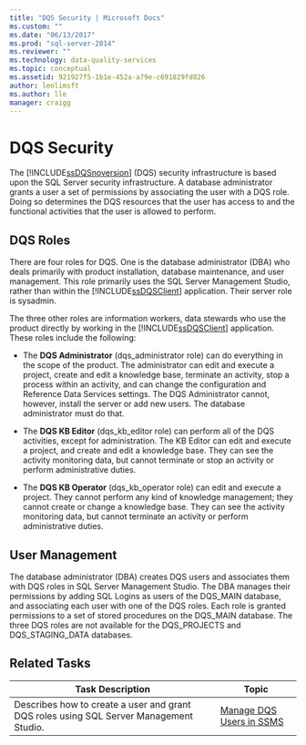 ```yaml
---
title: "DQS Security | Microsoft Docs"
ms.custom: ""
ms.date: "06/13/2017"
ms.prod: "sql-server-2014"
ms.reviewer: ""
ms.technology: data-quality-services
ms.topic: conceptual
ms.assetid: 921927f5-1b1e-452a-a79e-c691829fd826
author: leolimsft
ms.author: lle
manager: craigg
---
```

# DQS Security
  The [!INCLUDE[ssDQSnoversion](../includes/ssdqsnoversion-md.md)] (DQS) security infrastructure is based upon the SQL Server security infrastructure. A database administrator grants a user a set of permissions by associating the user with a DQS role. Doing so determines the DQS resources that the user has access to and the functional activities that the user is allowed to perform.  
  
## DQS Roles  
 There are four roles for DQS. One is the database administrator (DBA) who deals primarily with product installation, database maintenance, and user management. This role primarily uses the SQL Server Management Studio, rather than within the [!INCLUDE[ssDQSClient](../includes/ssdqsclient-md.md)] application. Their server role is sysadmin.  
  
 The three other roles are information workers, data stewards who use the product directly by working in the [!INCLUDE[ssDQSClient](../includes/ssdqsclient-md.md)] application. These roles include the following:  
  
-   The **DQS Administrator** (dqs_administrator role) can do everything in the scope of the product. The administrator can edit and execute a project, create and edit a knowledge base, terminate an activity, stop a process within an activity, and can change the configuration and Reference Data Services settings. The DQS Administrator cannot, however, install the server or add new users. The database administrator must do that.  
  
-   The **DQS KB Editor** (dqs_kb_editor role) can perform all of the DQS activities, except for administration. The KB Editor can edit and execute a project, and create and edit a knowledge base. They can see the activity monitoring data, but cannot terminate or stop an activity or perform administrative duties.  
  
-   The **DQS KB Operator** (dqs_kb_operator role) can edit and execute a project. They cannot perform any kind of knowledge management; they cannot create or change a knowledge base. They can see the activity monitoring data, but cannot terminate an activity or perform administrative duties.  
  
## User Management  
 The database administrator (DBA) creates DQS users and associates them with DQS roles in SQL Server Management Studio. The DBA manages their permissions by adding SQL Logins as users of the DQS_MAIN database, and associating each user with one of the DQS roles. Each role is granted permissions to a set of stored procedures on the DQS_MAIN database. The three DQS roles are not available for the DQS_PROJECTS and DQS_STAGING_DATA databases.  
  
## Related Tasks  
  
|Task Description|Topic|  
|----------------------|-----------|  
|Describes how to create a user and grant DQS roles using SQL Server Management Studio.|[Manage DQS Users in SSMS](../../2014/data-quality-services/manage-dqs-users-in-ssms.md)|  
  
  
